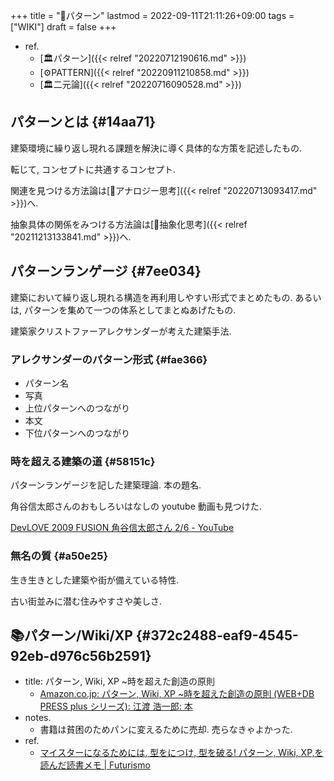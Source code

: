 +++
title = "📝パターン"
lastmod = 2022-09-11T21:11:26+09:00
tags = ["WIKI"]
draft = false
+++

-   ref.
    -   [🏛パターン]({{< relref "20220712190616.md" >}})
    -   [⚙PATTERN]({{< relref "20220911210858.md" >}})
    -   [🏛二元論]({{< relref "20220716090528.md" >}})


## パターンとは {#14aa71}

建築環境に繰り返し現れる課題を解決に導く具体的な方策を記述したもの.

転じて, コンセプトに共通するコンセプト.

関連を見つける方法論は[📝アナロジー思考]({{< relref "20220713093417.md" >}})へ.

抽象具体の関係をみつける方法論は[📝抽象化思考]({{< relref "20211213133841.md" >}})へ.


## パターンランゲージ {#7ee034}

建築において繰り返し現れる構造を再利用しやすい形式でまとめたもの. あるいは, パターンを集めて一つの体系としてまとぬあげたもの.

建築家クリストファーアレクサンダーが考えた建築手法.


### アレクサンダーのパターン形式 {#fae366}

-   パターン名
-   写真
-   上位パターンへのつながり
-   本文
-   下位パターンへのつながり


### 時を超える建築の道 {#58151c}

パターンランゲージを記した建築理論. 本の題名.

角谷信太郎さんのおもしろいはなしの youtube 動画も見つけた.

[DevLOVE 2009 FUSION 角谷信太郎さん 2/6 - YouTube](https://www.youtube.com/watch?v=SctvxjoKDGA)


### 無名の質 {#a50e25}

生き生きとした建築や街が備えている特性.

古い街並みに潜む住みやすさや美しさ.


## 📚パターン/Wiki/XP {#372c2488-eaf9-4545-92eb-d976c56b2591}

-   title: パターン, Wiki, XP ~時を超えた創造の原則
    -   [Amazon.co.jp: パターン, Wiki, XP ~時を超えた創造の原則 (WEB+DB PRESS plus シリーズ): 江渡 浩一郎: 本](http://www.amazon.co.jp/%E3%83%91%E3%82%BF%E3%83%BC%E3%83%B3%E3%80%81Wiki%E3%80%81XP-~%E6%99%82%E3%82%92%E8%B6%85%E3%81%88%E3%81%9F%E5%89%B5%E9%80%A0%E3%81%AE%E5%8E%9F%E5%89%87-WEB-PRESS-plus%E3%82%B7%E3%83%AA%E3%83%BC%E3%82%BA/dp/4774138975)
-   notes.
    -   書籍は貧困のためパンに変えるために売却. 売らなきゃよかった.
-   ref.
    -   [マイスターになるためには, 型をにつけ, 型を破る! パターン, Wiki, XP,を読んだ読書メモ | Futurismo](http://futurismo.biz/archives/2523)
